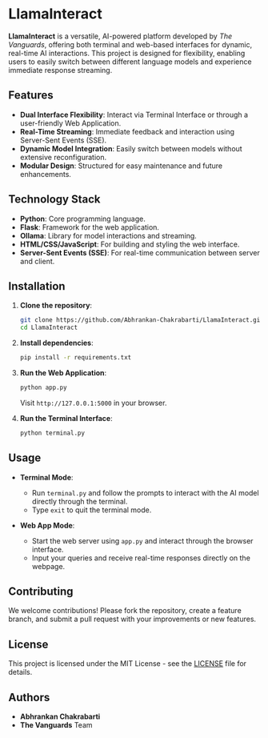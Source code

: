 # LlamaInteract

**LlamaInteract** is a versatile, AI-powered platform developed by *The Vanguards*, offering both terminal and web-based interfaces for dynamic, real-time AI interactions. This project is designed for flexibility, enabling users to easily switch between different language models and experience immediate response streaming.

## Features

- **Dual Interface Flexibility**: Interact via Terminal Interface or through a user-friendly Web Application.
- **Real-Time Streaming**: Immediate feedback and interaction using Server-Sent Events (SSE).
- **Dynamic Model Integration**: Easily switch between models without extensive reconfiguration.
- **Modular Design**: Structured for easy maintenance and future enhancements.

## Technology Stack

- **Python**: Core programming language.
- **Flask**: Framework for the web application.
- **Ollama**: Library for model interactions and streaming.
- **HTML/CSS/JavaScript**: For building and styling the web interface.
- **Server-Sent Events (SSE)**: For real-time communication between server and client.

## Installation

1. **Clone the repository**:
    ```bash
    git clone https://github.com/Abhrankan-Chakrabarti/LlamaInteract.git
    cd LlamaInteract
    ```

2. **Install dependencies**:
    ```bash
    pip install -r requirements.txt
    ```

3. **Run the Web Application**:
    ```bash
    python app.py
    ```
    Visit `http://127.0.0.1:5000` in your browser.

4. **Run the Terminal Interface**:
    ```bash
    python terminal.py
    ```

## Usage

- **Terminal Mode**:
  - Run `terminal.py` and follow the prompts to interact with the AI model directly through the terminal.
  - Type `exit` to quit the terminal mode.

- **Web App Mode**:
  - Start the web server using `app.py` and interact through the browser interface.
  - Input your queries and receive real-time responses directly on the webpage.

## Contributing

We welcome contributions! Please fork the repository, create a feature branch, and submit a pull request with your improvements or new features.

## License

This project is licensed under the MIT License - see the [LICENSE](LICENSE) file for details.

## Authors

- **Abhrankan Chakrabarti**
- **The Vanguards** Team